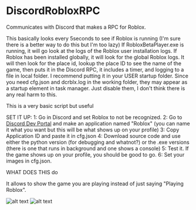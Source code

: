 # DiscordRobloxRPC
 Communicates with Discord that makes a RPC for Roblox.
 
 This basically looks every 5seconds to see if Roblox is running (I'm sure there is a better way to do this but I'm too lazy)
 If RobloxBetaPlayer.exe is running, it will go look at the logs of the Roblox user installation logs. If Roblox has been installed globally,
 it will look for the global Roblox logs. It will then look for the place id, lookup the place ID to see the name of the game, then puts it 
 in the Discord RPC, it includes a timer, and logging to a file in local folder. I recommend putting it in your USER startup folder.
 Since you need cfg.json and dcrblx.log in the working folder, they may appear as a startup element in task manager. Just disable them, I don't think there is
 any real harm to this.
 
 This is a very basic script but useful
 
 
 
 
 SET IT UP:
	1: Go in Discord and set Roblox to not be recognized.
	2: Go to [Discord Dev Portal](https://discord.com/developers/applications) and make an application named "Roblox" (you can name it what you want but this will be what shows up on your profile)
	3: Copy Application ID and paste it in cfg.json
	4: Download source code and use either the python version (for debugging and whatnot?) or the .exe versions (there is one that runs in background and one shows a console)
	5: Test it. If the game shows up on your profile, you should be good to go.
	6: Set your images in cfg.json.
	
	
	
 WHAT DOES THIS do
 
 It allows to show the game you are playing instead of just saying "Playing Roblox".
 
![alt text](https://cdn.discordapp.com/attachments/1274361789324328992/1289783763202605219/image.png?ex=66fc0e7c&is=66fabcfc&hm=b13d40334bcf87d1dfefb239c51b3327c150877468774865be6318c6bdb2c979& "Updated")
![alt text](https://cdn.discordapp.com/attachments/1274361789324328992/1289785839550992534/image.png?ex=66fc106b&is=66fabeeb&hm=705db7c5e632e956939831900477381f9781b4d913fa2cc4ff971cc5ae28e374& "Generic")

